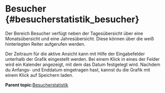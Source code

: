 # Besucher {#besucherstatistik_besucher}

Der Bereich Besucher verfügt neben der Tagesübersicht über eine Monatsübersicht und eine Jahresübersicht. Diese können über die weiß hinterlegten Reiter aufgerufen werden.

Der Zeitraum für die aktive Ansicht kann mit Hilfe der Eingabefelder unterhalb der Grafik eingestellt werden. Bei einem Klick in eines der Felder wird ein Kalender angezeigt, mit dem das Datum festgelegt wird. Nachdem du Anfangs- und Enddatum eingetragen hast, kannst du die Grafik mit einem Klick auf Speichern laden.

**Parent topic:**[Besucherstatistik](15_1_Besucherstatistik.md)

